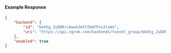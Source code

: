 <!-- Code generated for API Clients. DO NOT EDIT. -->

#### Example Response

```json
{
	"backend": {
		"id": "bkdtg_2uDDRrcAwwhJmtY2bQfPvx3laAS",
		"uri": "https://api.ngrok.com/backends/tunnel_group/bkdtg_2uDDRrcAwwhJmtY2bQfPvx3laAS"
	},
	"enabled": true
}
```
